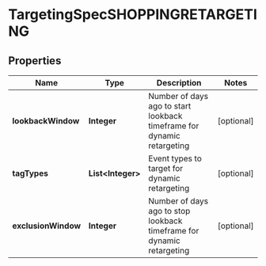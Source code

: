 

# TargetingSpecSHOPPINGRETARGETING

## Properties

Name | Type | Description | Notes
------------ | ------------- | ------------- | -------------
**lookbackWindow** | **Integer** | Number of days ago to start lookback timeframe for dynamic retargeting |  [optional]
**tagTypes** | **List&lt;Integer&gt;** | Event types to target for dynamic retargeting |  [optional]
**exclusionWindow** | **Integer** | Number of days ago to stop lookback timeframe for dynamic retargeting |  [optional]




